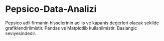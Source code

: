 # Pepsico-Data-Analizi
Pepsico adli firmanin hisselerinin acilis ve kapanis degerleri olacak sekilde grafiklendirilmistir. Pandas ve Matplotlib kullanilmistir. Baslangic seviyesindedir.
